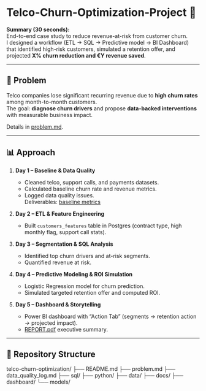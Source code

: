 # Telco-Churn-Optimization-Project 🚀

**Summary (30 seconds):**  
End-to-end case study to reduce revenue-at-risk from customer churn.  
I designed a workflow (ETL → SQL → Predictive model → BI Dashboard) that identified high-risk customers, simulated a retention offer, and projected **X% churn reduction and €Y revenue saved**.

---

## 🔎 Problem
Telco companies lose significant recurring revenue due to **high churn rates** among month-to-month customers.  
The goal: **diagnose churn drivers** and propose **data-backed interventions** with measurable business impact.  

Details in [problem.md](./problem.md).

---

## 📊 Approach
1. **Day 1 – Baseline & Data Quality**
   - Cleaned telco, support calls, and payments datasets.
   - Calculated baseline churn rate and revenue metrics.
   - Logged data quality issues.  
   Deliverables: [baseline metrics](./docs/baseline/)

2. **Day 2 – ETL & Feature Engineering**
   - Built `customers_features` table in Postgres (contract type, high monthly flag, support call stats).

3. **Day 3 – Segmentation & SQL Analysis**
   - Identified top churn drivers and at-risk segments.
   - Quantified revenue at risk.

4. **Day 4 – Predictive Modeling & ROI Simulation**
   - Logistic Regression model for churn prediction.
   - Simulated targeted retention offer and computed ROI.

5. **Day 5 – Dashboard & Storytelling**
   - Power BI dashboard with “Action Tab” (segments → retention action → projected impact).
   - [REPORT.pdf](./docs/REPORT.pdf) executive summary.

---

## 📂 Repository Structure
telco-churn-optimization/
├── README.md
├── problem.md
├── data_quality_log.md
├── sql/
├── python/
├── data/
├── docs/
├── dashboard/
└── models/
